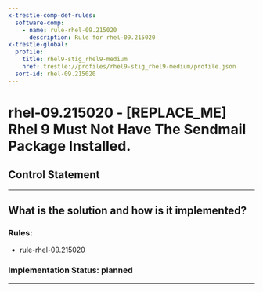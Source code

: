 ```yaml
---
x-trestle-comp-def-rules:
  software-comp:
    - name: rule-rhel-09.215020
      description: Rule for rhel-09.215020
x-trestle-global:
  profile:
    title: rhel9-stig_rhel9-medium
    href: trestle://profiles/rhel9-stig_rhel9-medium/profile.json
  sort-id: rhel-09.215020
---
```


# rhel-09.215020 - \[REPLACE_ME\] Rhel 9 Must Not Have The Sendmail Package Installed.

## Control Statement

______________________________________________________________________

## What is the solution and how is it implemented?

<!-- For implementation status enter one of: implemented, partial, planned, alternative, not-applicable -->

<!-- Note that the list of rules under ### Rules: is read-only and changes will not be captured after assembly to JSON -->

<!-- Add control implementation description here for control: rhel-09.215020 -->

### Rules:

  - rule-rhel-09.215020

### Implementation Status: planned

______________________________________________________________________
